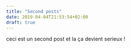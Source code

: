 ```yaml
---
title: "Second posts"
date: 2019-04-04T21:53:54+02:00
draft: true
---
```


ceci est un second post et la ça devient serieux !